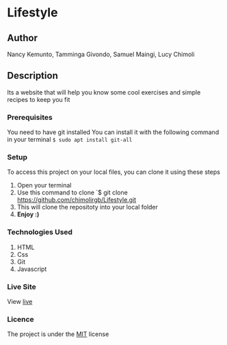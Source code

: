 # Lifestyle
## Author
Nancy Kemunto, Tamminga Givondo, Samuel Maingi, Lucy Chimoli 
## Description
Its a website that will help you know some cool exercises and simple recipes to keep you fit
### Prerequisites
You need to have git installed
You can install it with the following command in your terminal
`$ sudo apt install git-all`
### Setup
To access this project on your local files, you can clone it using these steps
1. Open your terminal
1. Use this command to clone `$ git clone https://github.com/chimolirgb/Lifestyle.git
1. This will clone the repositoty into your local folder
1. __Enjoy :)__
### Technologies Used
1. HTML
1. Css
1. Git
1. Javascript
### Live Site
View [live](https://chimolirgb.github.io/Lifestyle/)
### Licence
The project is under the [MIT](LICENSE) license
